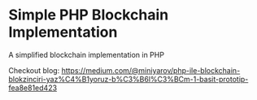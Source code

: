 # Simple PHP Blockchain Implementation

A simplified blockchain implementation in PHP

Checkout blog: https://medium.com/@miniyarov/php-ile-blockchain-blokzinciri-yaz%C4%B1yoruz-b%C3%B6l%C3%BCm-1-basit-prototip-fea8e81ed423
